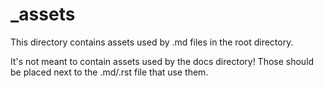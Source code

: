 # _assets

This directory contains assets used by .md files in the root directory.

It's not meant to contain assets used by the docs directory!
Those should be placed next to the .md/.rst file that use them.
